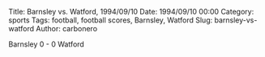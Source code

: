 Title: Barnsley vs. Watford, 1994/09/10
Date: 1994/09/10 00:00
Category: sports
Tags: football, football scores, Barnsley, Watford
Slug: barnsley-vs-watford
Author: carbonero


Barnsley 0 - 0 Watford
